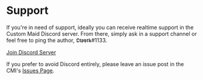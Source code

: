 # Support

If you're in need of support, ideally you can receive realtime support in the Custom Maid Discord server. From there, simply ask in a support channel or feel free to ping the author, 𝕺𝖙𝖕𝖞𝖗𝖐#1133.

<a href="https://discord.gg/custommaid" class="btn btn-blue">Join Discord Server</a>

If you prefer to avoid Discord entirely, please leave an issue post in the CMI's [Issues Page](https://github.com/krypto5863/COM-Modular-Installer/issues).
